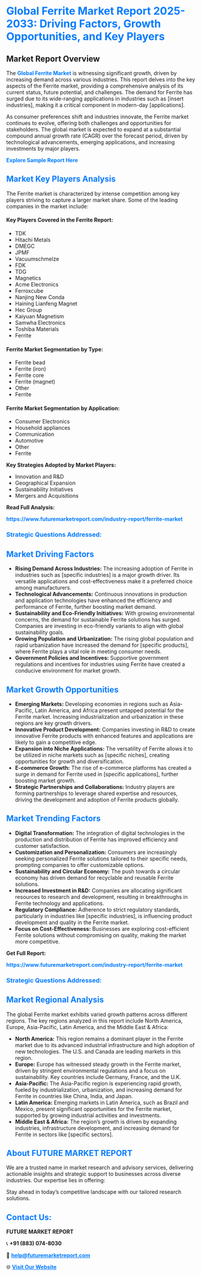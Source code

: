 <h1 style="color: #007BFF;">Global Ferrite Market Report 2025-2033: Driving Factors, Growth Opportunities, and Key Players</h1>

<section id="overview">
<h2>Market Report Overview</h2>
<p>The <a href="https://www.futuremarketreport.com/industry-report/ferrite-market" style="color: #007BFF; text-decoration: none;"><strong>Global Ferrite Market</strong></a> is witnessing significant growth, driven by increasing demand across various industries. This report delves into the key aspects of the Ferrite market, providing a comprehensive analysis of its current status, future potential, and challenges. The demand for Ferrite has surged due to its wide-ranging applications in industries such as [insert industries], making it a critical component in modern-day [applications].</p>
<p>As consumer preferences shift and industries innovate, the Ferrite market continues to evolve, offering both challenges and opportunities for stakeholders. The global market is expected to expand at a substantial compound annual growth rate (CAGR) over the forecast period, driven by technological advancements, emerging applications, and increasing investments by major players.</p>
</section>

<section id="overview">
<p><a href="https://www.futuremarketreport.com/request-sample/reportId=88617" style="color: #007BFF; text-decoration: none;"><strong>Explore Sample Report Here</strong></a></p>
</section>

<section id="key-players">
<h2 style="color: #007BFF;">Market Key Players Analysis</h2>
<p>The Ferrite market is characterized by intense competition among key players striving to capture a larger market share. Some of the leading companies in the market include:</p>
<h4>Key Players Covered in the Ferrite Report:</h4>
<ul><li>TDK</li><li>Hitachi Metals</li><li>DMEGC</li><li>JPMF</li><li>Vacuumschmelze</li><li>FDK</li><li>TDG</li><li>Magnetics</li><li>Acme Electronics</li><li>Ferroxcube</li><li>Nanjing New Conda</li><li>Haining Lianfeng Magnet</li><li>Hec Group</li><li>Kaiyuan Magnetism</li><li>Samwha Electronics</li><li>Toshiba Materials</li><li>Ferrite</li></ul>
<h4>Ferrite Market Segmentation by Type:</h4>
<ul><li>Ferrite bead</li><li>Ferrite (iron)</li><li>Ferrite core</li><li>Ferrite (magnet)</li><li>Other</li><li>Ferrite</li></ul>

<h4>Ferrite Market Segmentation by Application:</h4>
<ul><li>Consumer Electronics</li><li>Household appliances</li><li>Communication</li><li>Automotive</li><li>Other</li><li>Ferrite</li></ul>
<p><strong>Key Strategies Adopted by Market Players:</strong></p>
<ul>
<li>Innovation and R&D</li>
<li>Geographical Expansion</li>
<li>Sustainability Initiatives</li>
<li>Mergers and Acquisitions</li>
</ul>
</section>

<section>
<p><strong>Read Full Analysis: </strong></p><a href="https://www.futuremarketreport.com/industry-report/ferrite-market" style="color: #007BFF; text-decoration: none;"><strong>https://www.futuremarketreport.com/industry-report/ferrite-market</strong></a>
<h3 style="color: #007BFF;">Strategic Questions Addressed:</h3>
</section>

<section id="driving-factors">
<h2 style="color: #007BFF;">Market Driving Factors</h2>
<ul>
<li><strong>Rising Demand Across Industries:</strong> The increasing adoption of Ferrite in industries such as [specific industries] is a major growth driver. Its versatile applications and cost-effectiveness make it a preferred choice among manufacturers.</li>
<li><strong>Technological Advancements:</strong> Continuous innovations in production and application technologies have enhanced the efficiency and performance of Ferrite, further boosting market demand.</li>
<li><strong>Sustainability and Eco-Friendly Initiatives:</strong> With growing environmental concerns, the demand for sustainable Ferrite solutions has surged. Companies are investing in eco-friendly variants to align with global sustainability goals.</li>
<li><strong>Growing Population and Urbanization:</strong> The rising global population and rapid urbanization have increased the demand for [specific products], where Ferrite plays a vital role in meeting consumer needs.</li>
<li><strong>Government Policies and Incentives:</strong> Supportive government regulations and incentives for industries using Ferrite have created a conducive environment for market growth.</li>
</ul>
</section>

<section id="growth-opportunities">
<h2 style="color: #007BFF;">Market Growth Opportunities</h2>
<ul>
<li><strong>Emerging Markets:</strong> Developing economies in regions such as Asia-Pacific, Latin America, and Africa present untapped potential for the Ferrite market. Increasing industrialization and urbanization in these regions are key growth drivers.</li>
<li><strong>Innovative Product Development:</strong> Companies investing in R&D to create innovative Ferrite products with enhanced features and applications are likely to gain a competitive edge.</li>
<li><strong>Expansion into Niche Applications:</strong> The versatility of Ferrite allows it to be utilized in niche markets such as [specific niches], creating opportunities for growth and diversification.</li>
<li><strong>E-commerce Growth:</strong> The rise of e-commerce platforms has created a surge in demand for Ferrite used in [specific applications], further boosting market growth.</li>
<li><strong>Strategic Partnerships and Collaborations:</strong> Industry players are forming partnerships to leverage shared expertise and resources, driving the development and adoption of Ferrite products globally.</li>
</ul>
</section>

<section id="trending-factors">
<h2 style="color: #007BFF;">Market Trending Factors</h2>
<ul>
<li><strong>Digital Transformation:</strong> The integration of digital technologies in the production and distribution of Ferrite has improved efficiency and customer satisfaction.</li>
<li><strong>Customization and Personalization:</strong> Consumers are increasingly seeking personalized Ferrite solutions tailored to their specific needs, prompting companies to offer customizable options.</li>
<li><strong>Sustainability and Circular Economy:</strong> The push towards a circular economy has driven demand for recyclable and reusable Ferrite solutions.</li>
<li><strong>Increased Investment in R&D:</strong> Companies are allocating significant resources to research and development, resulting in breakthroughs in Ferrite technology and applications.</li>
<li><strong>Regulatory Compliance:</strong> Adherence to strict regulatory standards, particularly in industries like [specific industries], is influencing product development and quality in the Ferrite market.</li>
<li><strong>Focus on Cost-Effectiveness:</strong> Businesses are exploring cost-efficient Ferrite solutions without compromising on quality, making the market more competitive.</li>
</ul>
</section>

<section>
<p><strong>Get Full Report: </strong></p><a href="https://www.futuremarketreport.com/industry-report/ferrite-market" style="color: #007BFF; text-decoration: none;"><strong>https://www.futuremarketreport.com/industry-report/ferrite-market</strong></a>
<h3 style="color: #007BFF;">Strategic Questions Addressed:</h3>
</section>


<section id="regional-analysis">
<h2 style="color: #007BFF;">Market Regional Analysis</h2>
<p>The global Ferrite market exhibits varied growth patterns across different regions. The key regions analyzed in this report include North America, Europe, Asia-Pacific, Latin America, and the Middle East & Africa:</p>
<ul>
<li><strong>North America:</strong> This region remains a dominant player in the Ferrite market due to its advanced industrial infrastructure and high adoption of new technologies. The U.S. and Canada are leading markets in this region.</li>
<li><strong>Europe:</strong> Europe has witnessed steady growth in the Ferrite market, driven by stringent environmental regulations and a focus on sustainability. Key countries include Germany, France, and the U.K.</li>
<li><strong>Asia-Pacific:</strong> The Asia-Pacific region is experiencing rapid growth, fueled by industrialization, urbanization, and increasing demand for Ferrite in countries like China, India, and Japan.</li>
<li><strong>Latin America:</strong> Emerging markets in Latin America, such as Brazil and Mexico, present significant opportunities for the Ferrite market, supported by growing industrial activities and investments.</li>
<li><strong>Middle East & Africa:</strong> The region’s growth is driven by expanding industries, infrastructure development, and increasing demand for Ferrite in sectors like [specific sectors].</li>
</ul>
</section>

<footer>
<h2 style="color: #007BFF;">About FUTURE MARKET REPORT</h2>
<p>We are a trusted name in market research and advisory services, delivering actionable insights and strategic support to businesses across diverse industries. Our expertise lies in offering:</p>

<p>Stay ahead in today’s competitive landscape with our tailored research solutions.</p>

<h2 style="color: #007BFF;">Contact Us:</h2>
<p><strong>FUTURE MARKET REPORT</strong></p>
<p>📞 <strong>+91 (883) 074-8030</strong></p>
<p>📧 <strong><a href="mailto:help@futuremarketreport.com" style="color: #007BFF;">help@futuremarketreport.com</a></strong></p>
<p>🌐 <strong><a href="https://www.futuremarketreport.com/" style="color: #007BFF;">Visit Our Website</a></strong></p>
</footer>
